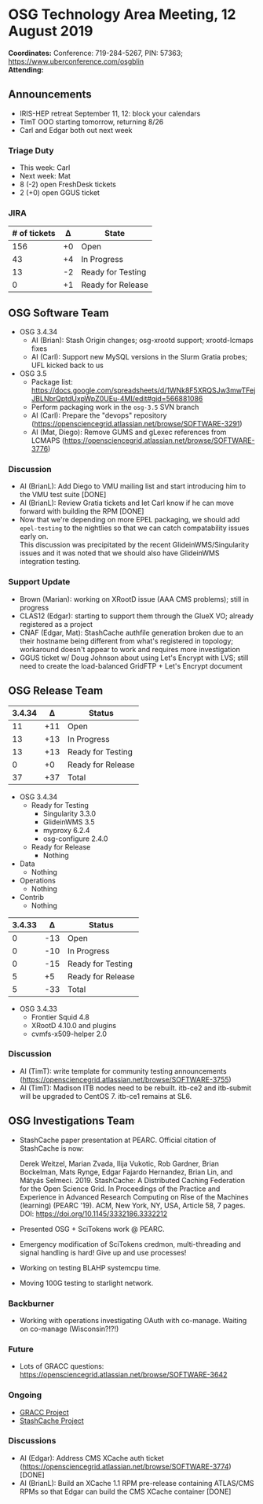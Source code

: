 # OSG Technology Area Meeting, 12 August 2019

**Coordinates:** Conference: 719-284-5267, PIN: 57363; <https://www.uberconference.com/osgblin>  
**Attending:**  


## Announcements

-   IRIS-HEP retreat September 11, 12: block your calendars
-   TimT OOO starting tomorrow, returning 8/26
-   Carl and Edgar both out next week


### Triage Duty

-   This week: Carl
-   Next week: Mat
-   8 (-2) open FreshDesk tickets
-   2 (+0) open GGUS ticket


### JIRA

| # of tickets | &Delta; | State             |
|------------ |------- |----------------- |
| 156          | +0      | Open              |
| 43           | +4      | In Progress       |
| 13           | -2      | Ready for Testing |
| 0            | +1      | Ready for Release |


## OSG Software Team

-   OSG 3.4.34  
    -   AI (Brian): Stash Origin changes; osg-xrootd support; xrootd-lcmaps fixes
    -   AI (Carl): Support new MySQL versions in the Slurm Gratia probes; UFL kicked back to us
-   OSG 3.5  
    -   Package list: <https://docs.google.com/spreadsheets/d/1WNk8F5XRQSJw3mwTFejJBLNbrQptdUxpWpZ0UEu-4MI/edit#gid=566881086>
    -   Perform packaging work in the `osg-3.5` SVN branch
    -   AI (Carl): Prepare the "devops" repository (<https://opensciencegrid.atlassian.net/browse/SOFTWARE-3291>)
    -   AI (Mat, Diego): Remove GUMS and gLexec references from LCMAPS (<https://opensciencegrid.atlassian.net/browse/SOFTWARE-3776>)


### Discussion

-   AI (BrianL): Add Diego to VMU mailing list and start introducing him to the VMU test suite [DONE]
-   AI (BrianL): Review Gratia tickets and let Carl know if he can move forward with building the RPM [DONE]
-   Now that we're depending on more EPEL packaging, we should add `epel-testing` to the nightlies so that we can catch compatability issues early on.  
    This discussion was precipitated by the recent GlideinWMS/Singularity issues and it was noted that we should also have GlideinWMS integration testing.


### Support Update

-   Brown (Marian): working on XRootD issue (AAA CMS problems); still in progress
-   CLAS12 (Edgar): starting to support them through the GlueX VO; already registered as a project
-   CNAF (Edgar, Mat): StashCache authfile generation broken due to an their hostname being different from what's registered in topology; workaround doesn't appear to work and requires more investigation
-   GGUS ticket w/ Doug Johnson about using Let's Encrypt with LVS; still need to create the load-balanced GridFTP + Let's Encrypt document


## OSG Release Team

| 3.4.34 | &Delta; | Status            |
|------ |------- |----------------- |
| 11     | +11     | Open              |
| 13     | +13     | In Progress       |
| 13     | +13     | Ready for Testing |
| 0      | +0      | Ready for Release |
| 37     | +37     | Total             |

-   OSG 3.4.34  
    -   Ready for Testing  
        -   Singularity 3.3.0
        -   GlideinWMS 3.5
        -   myproxy 6.2.4
        -   osg-configure 2.4.0
    -   Ready for Release  
        -   Nothing
-   Data  
    -   Nothing
-   Operations  
    -   Nothing
-   Contrib  
    -   Nothing

| 3.4.33 | &Delta; | Status            |
|------ |------- |----------------- |
| 0      | -13     | Open              |
| 0      | -10     | In Progress       |
| 0      | -15     | Ready for Testing |
| 5      | +5      | Ready for Release |
| 5      | -33     | Total             |

-   OSG 3.4.33  
    -   Frontier Squid 4.8
    -   XRootD 4.10.0 and plugins
    -   cvmfs-x509-helper 2.0


### Discussion

-   AI (TimT): write template for community testing announcements (<https://opensciencegrid.atlassian.net/browse/SOFTWARE-3755>)
-   AI (TimT): Madison ITB nodes need to be rebuilt. itb-ce2 and itb-submit will be upgraded to CentOS 7. itb-ce1 remains at SL6.


## OSG Investigations Team

-   StashCache paper presentation at PEARC. Official citation of StashCache is now:  
    
    Derek Weitzel, Marian Zvada, Ilija Vukotic, Rob Gardner, Brian Bockelman, Mats Rynge, Edgar Fajardo Hernandez, Brian Lin, and Mátyás Selmeci. 2019. StashCache: A Distributed Caching Federation for the Open Science Grid. In Proceedings of the Practice and Experience in Advanced Research Computing on Rise of the Machines (learning) (PEARC '19). ACM, New York, NY, USA, Article 58, 7 pages. DOI: <https://doi.org/10.1145/3332186.3332212>

-   Presented OSG + SciTokens work @ PEARC.
-   Emergency modification of SciTokens credmon, multi-threading and signal handling is hard!  Give up and use processes!
-   Working on testing BLAHP systemcpu time.
-   Moving 100G testing to starlight network.


### Backburner

-   Working with operations investigating OAuth with co-manage.  Waiting on co-manage (Wisconsin?!?!)


### Future

-   Lots of GRACC questions: <https://opensciencegrid.atlassian.net/browse/SOFTWARE-3642>


### Ongoing

-   [GRACC Project](https://opensciencegrid.atlassian.net/projects/GRACC)
-   [StashCache Project](http://opensciencegrid.org/docs/data/stashcache/overview/)


### Discussions

-   AI (Edgar): Address CMS XCache auth ticket (<https://opensciencegrid.atlassian.net/browse/SOFTWARE-3774>) [DONE]
-   AI (BrianL): Build an XCache 1.1 RPM pre-release containing ATLAS/CMS RPMs so that Edgar can build the CMS XCache container [DONE]
